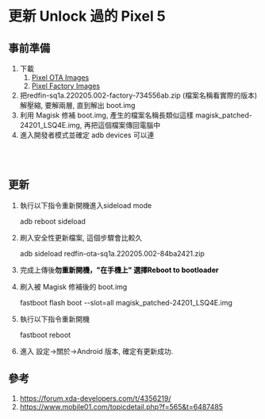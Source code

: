 # 更新 Unlock 過的 Pixel 5


## 事前準備

1. 下載
    1. [Pixel OTA Images](https://developers.google.com/android/ota)
    1. [Pixel Factory Images](https://developers.google.com/android/images)
1. 把redfin-sq1a.220205.002-factory-734556ab.zip (檔案名稱看實際的版本) 解壓縮, 要解兩層, 直到解出 boot.img
1. 利用 Magisk 修補 boot.img, 產生的檔案名稱長類似這樣 magisk_patched-24201_LSQ4E.img, 再把這個檔案傳回電腦中
1. 進入開發者模式並確定 adb devices 可以連

<!-- wp:image {"id":256,"sizeSlug":"large","linkDestination":"media"} -->
<figure class="wp-block-image size-large"><a href="https://dennys.files.wordpress.com/2022/01/auth.jpg"><img src="https://dennys.files.wordpress.com/2022/01/auth.jpg?w=197" alt="" class="wp-image-256"/></a></figure>
<!-- /wp:image -->
<br>

## 更新

1. 執行以下指令重新開機進入sideload mode

    adb reboot sideload

1. 刷入安全性更新檔案, 這個步驟會比較久

    adb sideload redfin-ota-sq1a.220205.002-84ba2421.zip
    
1. 完成上傳後<strong><mark style="background-color:rgba(0, 0, 0, 0);" class="has-inline-color has-vivid-red-color">勿重新開機，"在手機上" 選擇Reboot to bootloader</mark></strong>

1. 刷入被 Magisk 修補後的 boot.img

    fastboot flash boot --slot=all magisk_patched-24201_LSQ4E.img
    
1. 執行以下指令重新開機

    fastboot reboot

1. 進入 設定-&gt;關於-&gt;Android 版本, 確定有更新成功.</li></ol>

## 參考
1. https://forum.xda-developers.com/t/4356219/
1. https://www.mobile01.com/topicdetail.php?f=565&t=6487485

